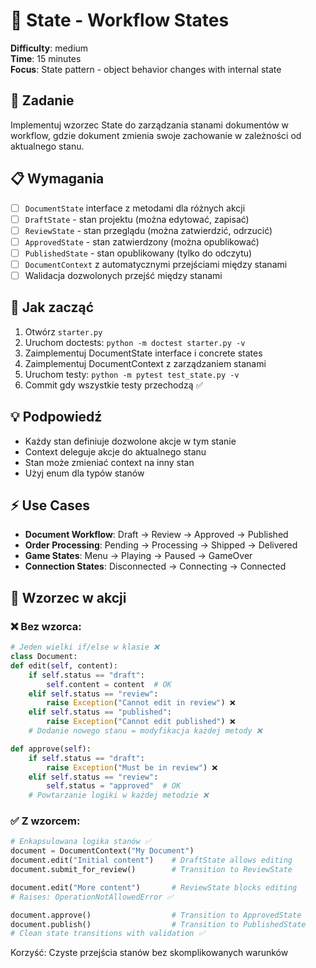 # 🔄 State - Workflow States

**Difficulty**: medium \
**Time**: 15 minutes \
**Focus**: State pattern - object behavior changes with internal state

## 🎯 Zadanie
Implementuj wzorzec State do zarządzania stanami dokumentów w workflow, gdzie dokument zmienia swoje zachowanie w zależności od aktualnego stanu.

## 📋 Wymagania
- [ ] `DocumentState` interface z metodami dla różnych akcji
- [ ] `DraftState` - stan projektu (można edytować, zapisać)
- [ ] `ReviewState` - stan przeglądu (można zatwierdzić, odrzucić)
- [ ] `ApprovedState` - stan zatwierdzony (można opublikować)
- [ ] `PublishedState` - stan opublikowany (tylko do odczytu)
- [ ] `DocumentContext` z automatycznymi przejściami między stanami
- [ ] Walidacja dozwolonych przejść między stanami

## 🚀 Jak zacząć
1. Otwórz `starter.py`
2. Uruchom doctests: `python -m doctest starter.py -v`
3. Zaimplementuj DocumentState interface i concrete states
4. Zaimplementuj DocumentContext z zarządzaniem stanami
5. Uruchom testy: `python -m pytest test_state.py -v`
6. Commit gdy wszystkie testy przechodzą ✅

## 💡 Podpowiedź
- Każdy stan definiuje dozwolone akcje w tym stanie
- Context deleguje akcje do aktualnego stanu
- Stan może zmieniać context na inny stan
- Użyj enum dla typów stanów

## ⚡ Use Cases
- **Document Workflow**: Draft → Review → Approved → Published
- **Order Processing**: Pending → Processing → Shipped → Delivered
- **Game States**: Menu → Playing → Paused → GameOver
- **Connection States**: Disconnected → Connecting → Connected

## 🔄 Wzorzec w akcji

### ❌ Bez wzorca:
```python
# Jeden wielki if/else w klasie ❌
class Document:
def edit(self, content):
    if self.status == "draft":
        self.content = content  # OK
    elif self.status == "review":
        raise Exception("Cannot edit in review") ❌
    elif self.status == "published":
        raise Exception("Cannot edit published") ❌
    # Dodanie nowego stanu = modyfikacja każdej metody ❌

def approve(self):
    if self.status == "draft":
        raise Exception("Must be in review") ❌
    elif self.status == "review":
        self.status = "approved"  # OK
    # Powtarzanie logiki w każdej metodzie ❌
```

### ✅ Z wzorcem:

```python
# Enkapsulowana logika stanów ✅
document = DocumentContext("My Document")
document.edit("Initial content")    # DraftState allows editing
document.submit_for_review()        # Transition to ReviewState

document.edit("More content")       # ReviewState blocks editing
# Raises: OperationNotAllowedError ✅

document.approve()                  # Transition to ApprovedState
document.publish()                  # Transition to PublishedState
# Clean state transitions with validation ✅
```

Korzyść: Czyste przejścia stanów bez skomplikowanych warunków
